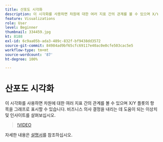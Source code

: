 ```yaml
---
title: 산포도 시각화
description: 이 시각화를 사용하면 차원에 대한 여러 지표 간의 관계를 볼 수 있으며 X/Y 플롯의 항목을 그래프로 표시할 수 있습니다. 비즈니스 의사 결정을 내리는 데 도움이 되는 이상치 및 인사이트를 살펴보십시오.
feature: Visualizations
role: User
level: Beginner
thumbnail: 334459.jpg
kt: 8188
exl-id: 6c9aa05b-ada3-489c-832f-bf9438dd3572
source-git-commit: 84984ad9bf65cfc69117e40ac0e0cfe503cac5e5
workflow-type: tm+mt
source-wordcount: '87'
ht-degree: 100%

---
```


# 산포도 시각화

이 시각화를 사용하면 차원에 대한 여러 지표 간의 관계를 볼 수 있으며 X/Y 플롯의 항목을 그래프로 표시할 수 있습니다. 비즈니스 의사 결정을 내리는 데 도움이 되는 이상치 및 인사이트를 살펴보십시오.

>[!VIDEO](https://video.tv.adobe.com/v/334459/?quality=12&learn=on)

자세한 내용은 [설명서](https://experienceleague.adobe.com/docs/analytics/analyze/analysis-workspace/visualizations/scatterplot.html?lang=ko)를 참조하십시오.
